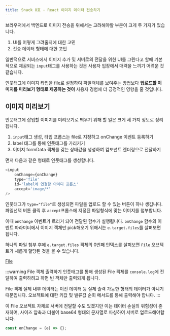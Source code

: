 ```yaml
---
title: Snack 8호 - React 이미지 데이터 전송하기
---
```


브라우저에서 백엔드로 이미지 전송을 위해서는 고려해야할 부분이 크게 두 가지가 있습니다.

1. UI를 어떻게 그려줄지에 대한 고민
2. 전송 데이터 형태에 대한 고민

일반적으로 서비스에서 이미지 추가 및 서버로의 전달을 위한 UI를 그린다고 할때 기본적으로 제공되는 `input`태그를 사용하는 것은 사용자 입장에서 매력을 느끼기 어려운 것 같습니다.

인풋태그에 이미지 타입을 file로 설정하여 파일객체를 보여주는 방법보다 **업로드할 이미지를 미리보기 형태로 제공하는 것이** 사용자 경험에 더 긍정적인 영향을 줄 것입니다.

## 이미지 미리보기

인풋태그에 삽입할 이미지를 미리보기로 띄우기 위해 할 일은 크게 세 가지 정도로 정리됩니다.

1. `input`태그 생성, 타입 프롭스는 file로 지정하고 onChange 이벤트 등록하기
2. label 태그를 통해 인풋태그를 가리키기
3. 이미지 formData 객체를 갖는 상태값을 생성하여 컴포넌트 렌더링으로 전달하기

먼저 다음과 같은 형태로 인풋태그를 생성합니다.

```javascript
<input
    onChange={onChange}
    type='file'
    id='label에 연결할 아이디 프롭스'
    accept='image/*'
/>
```

인풋태그가 `type="file"`로 생성되면 파일을 업로드 할 수 있는 버튼이 하나 생깁니다. 파일선택 버튼 클릭 후 `accept`프롭스에 지정된 파일형식에 맞는 이미지를 첨부합니다.

이때 `onChange` 이벤트가 트리거 되어 전달된 함수가 실행됩니다. `onChange` 함수의 이벤트 파라미터에서 이미지 객체만 pick해오기 위해서는 `e.target.files`를 살펴보면 됩니다.

하나의 파일 첨부 후에 `e.target.files` 객체의 0번째 인덱스를 살펴보면 `File` 오브젝트가 새롭게 할당된 것을 볼 수 있습니다.

[File](../.vuepress/assets/file.png)

:::warning File 객체 출력하기
인풋태그를 통해 생성된 File 객체를 `console.log`에 전달하여 출력하려고 하면 빈 객체만 출력되게 됩니다.

File 객체 실제 내부 데이터는 이진 데이터 등 실제 출력 가능한 형태의 데이터가 아니기 때문입니다. 오브젝트에 대한 키값 및 밸류값 순회 메서드를 통해 출력해야 합니다.
:::

이 File 오브젝트 자체로 서버에 전달할 수도 있겠지만 이는 데이터 손실의 위험성이 존재하여, 사이즈 압축과 더불어 base64 형태의 문자열로 파싱하여 서버로 업로드해야합니다.

```javascript
const onChange = (e) => {};
```
